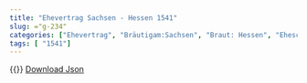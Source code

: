 ```yaml
---
title: "Ehevertrag Sachsen - Hessen 1541"
slug: ="g-234"
categories: ["Ehevertrag", "Bräutigam:Sachsen", "Braut: Hessen", "Eheschließung vollzogen?:Ja", "verschiedenkonfessionelle Ehe?:Nein", "Dynastie Bräutigam:Wettin (Albertiner)", "Akteur Bräutigam:Wettin (Albertiner)", "Akteur Braut:Hessen (Kassel)", "Textbezug?:ja", "Ständisch?:nein", "Ratifikation?:ja", "Sonstiges?:ja", "Bräutigam:Sachsen", "Braut: Hessen"]
tags: [ "1541"]
---
```

<!--more-->
{{<v92>}}
[Download Json](/vertraege/vertrag-234.json)